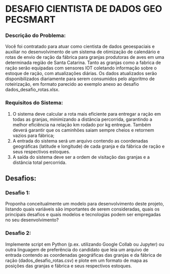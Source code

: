 # DESAFIO CIENTISTA DE DADOS GEO PECSMART

### Descrição do Problema:
Você foi contratado para atuar como cientista de dados geoespaciais e auxiliar no desenvolvimento de um sistema de otimização de calendário e rotas de envio de ração da fábrica para granjas produtoras de aves em uma determinada região de Santa Catarina. Tanto as granjas como a fabrica de ração serão equipadas com sensores IOT coletando informação sobre o estoque de ração, com atualizações diárias. Os dados atualizados serão disponibilizados diariamente para serem consumidos pelo algoritmo de roteirização, em formato parecido ao exemplo anexo ao desafio dados_desafio_rotas.xlsx.

### Requisitos do Sistema:
1. O sistema deve calcular a rota mais eficiente para entregar a ração em todas as granjas, minimizando a distância percorrida, garantindo a melhor eficiência na relação km rodado por kg entregue. Também deverá garantir que os caminhões saiam sempre cheios e retornem vazios para fábrica;
2. A entrada do sistema será um arquivo contendo as coordenadas geográficas (latitude e longitude) de cada granja e da fábrica de ração e seus respectivos estoques.
3. A saída do sistema deve ser a ordem de visitação das granjas e a distância total percorrida.

## Desafios:

### Desafio 1:
Proponha conceitualmente um modelo para desenvolvimento deste projeto, listando quais variáveis são importantes de serem consideradas, quais os principais desafios e quais modelos e tecnologias podem ser empregadas no seu desenvolvimento?

### Desafio 2:
Implemente script em Python (p.ex. utilizando Google Collab ou Jupyter) ou outra linguagem de preferência do candidato que leia um arquivo de entrada contendo as coordenadas geográficas das granjas e da fábrica de ração (dados_desafio_rotas.csv) e plote em um formato de mapa as posições das granjas e fábrica e seus respectivos estoques.
